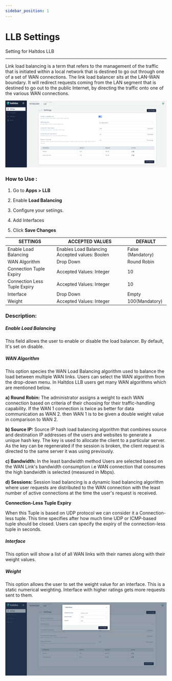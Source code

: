 ```yaml
---
sidebar_position: 1
---
```



# LLB Settings

Setting for Haltdos LLB

---

Link load balancing is a term that refers to the management of the traffic that is initiated within a local network that is destined to go out through one of a set of WAN connections. The link load balancer sits at the LAN-WAN boundary. It will redirect requests coming from the LAN segment that is destined to go out to the public Internet, by directing the traffic onto one of the various WAN connections.

![llbsettings](/img/llb/v7/docs/llb_settings.png)

### **How to Use :**

1. Go to **Apps > LLB**

2. Enable **Load Balancing**

3. Configure your setiings.

4. Add Interfaces

5. Click **Save Changes**

| SETTINGS                     | ACCEPTED VALUES                                | DEFAULT           |
|------------------------------|------------------------------------------------|-------------------|
| Enable Load Balancing        | Enables Load Balancing Accepted values: Boolen | False (Mandatory) |
| WAN Algorithm                | Drop Down                                      | Round Robin       |
| Connection Tuple Expiry      | Accepted Values: Integer                       | 10                |
| Connection Less Tuple Expiry | Accepted Values: Integer                       | 10                |
| Interface                    | Drop Down                                      | Empty             |
| Weight                       | Accepted Values: Integer                       | 100(Mandatory)    |


 ### **Description:**

##### **Enable Load Balancing**

This field allows the user to enable or disable the load balancer. By default, It's set on disable.

##### **WAN Algorithm**

This option species the WAN Load Balancing algorithm used to balance the load between multiple WAN links. Users can select the WAN algorithm from the drop-down menu. In Haltdos LLB  users get many WAN algorithms which are mentioned below.

**a) Round Robin:** The administrator assigns a weight to each WAN connection based on criteria of their choosing for their traffic-handling capability. If the WAN 1 connection is twice as better for data communication as WAN 2. then WAN 1 is to be given a double weight value in comparison to WAN 2.

**b) Source IP:** Source IP hash load balancing algorithm that combines source and destination IP addresses of the users and websites to generate a unique hash key. The key is used to allocate the client to a particular server. As the key can be regenerated if the session is broken, the client request is directed to the same server it was using previously.

**c) Bandwidth:** In the least bandwidth method Users are selected based on the WAN Link's bandwidth consumption i.e WAN connection that consumes the high bandwidth is selected (measured in Mbps).

**d) Sessions:** Session load balancing is a dynamic load balancing algorithm where user requests are distributed to the WAN connection with the least number of active connections at the time the user's request is received.

**Connection-Less Tuple Expiry**

When this Tuple is based on UDP protocol we can consider it a Connection-less tuple. This time specifies after how much time UDP or ICMP-based tuple should be closed. Users can specify the expiry of the connection-less tuple in seconds.

##### **Interface**

This option will show a list of all WAN links with their names along with their weight values.

##### **Weight**

This option allows the user to set the weight value for an interface. This is a static numerical weighting. Interface with higher ratings gets more requests sent to them.

![addinginterfaces](/img/llb/v7/docs/adding_interfaces.png)



